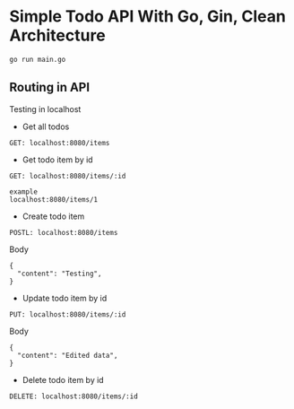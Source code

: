 # Simple Todo API With Go, Gin, Clean Architecture

```bash
go run main.go
```

## Routing in API

Testing in localhost

- Get all todos

```
GET: localhost:8080/items
```

- Get todo item by id

```
GET: localhost:8080/items/:id
```

```
example
localhost:8080/items/1
```

- Create todo item

```
POSTL: localhost:8080/items
```

Body

```
{
  "content": "Testing",
}
```

- Update todo item by id

```
PUT: localhost:8080/items/:id
```

Body

```
{
  "content": "Edited data",
}
```

- Delete todo item by id

```
DELETE: localhost:8080/items/:id
```
